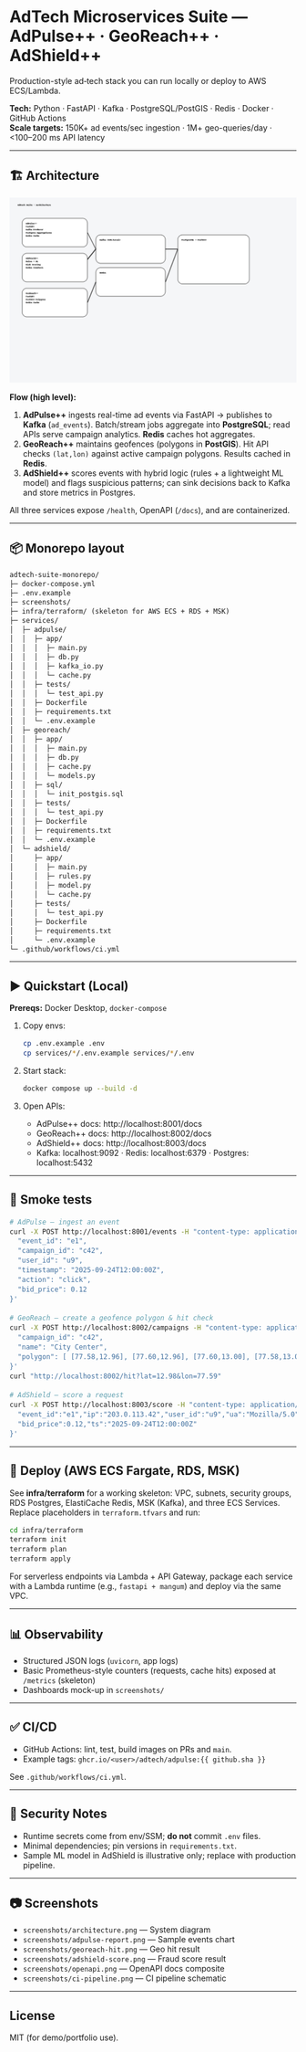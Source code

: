 # AdTech Microservices Suite — AdPulse++ · GeoReach++ · AdShield++

Production-style ad‑tech stack you can run locally or deploy to AWS ECS/Lambda.

**Tech:** Python · FastAPI · Kafka · PostgreSQL/PostGIS · Redis · Docker · GitHub Actions  
**Scale targets:** 150K+ ad events/sec ingestion · 1M+ geo-queries/day · <100–200 ms API latency

---

## 🏗️ Architecture

![Architecture](screenshots/architecture.png)

**Flow (high level):**

1. **AdPulse++** ingests real-time ad events via FastAPI → publishes to **Kafka** (`ad_events`). Batch/stream jobs aggregate into **PostgreSQL**; read APIs serve campaign analytics. **Redis** caches hot aggregates.
2. **GeoReach++** maintains geofences (polygons in **PostGIS**). Hit API checks `(lat,lon)` against active campaign polygons. Results cached in **Redis**.
3. **AdShield++** scores events with hybrid logic (rules + a lightweight ML model) and flags suspicious patterns; can sink decisions back to Kafka and store metrics in Postgres.

All three services expose `/health`, OpenAPI (`/docs`), and are containerized.

---

## 📦 Monorepo layout

```
adtech-suite-monorepo/
├─ docker-compose.yml
├─ .env.example
├─ screenshots/
├─ infra/terraform/ (skeleton for AWS ECS + RDS + MSK)
├─ services/
│  ├─ adpulse/
│  │  ├─ app/
│  │  │  ├─ main.py
│  │  │  ├─ db.py
│  │  │  ├─ kafka_io.py
│  │  │  └─ cache.py
│  │  ├─ tests/
│  │  │  └─ test_api.py
│  │  ├─ Dockerfile
│  │  ├─ requirements.txt
│  │  └─ .env.example
│  ├─ georeach/
│  │  ├─ app/
│  │  │  ├─ main.py
│  │  │  ├─ db.py
│  │  │  ├─ cache.py
│  │  │  └─ models.py
│  │  ├─ sql/
│  │  │  └─ init_postgis.sql
│  │  ├─ tests/
│  │  │  └─ test_api.py
│  │  ├─ Dockerfile
│  │  ├─ requirements.txt
│  │  └─ .env.example
│  └─ adshield/
│     ├─ app/
│     │  ├─ main.py
│     │  ├─ rules.py
│     │  ├─ model.py
│     │  └─ cache.py
│     ├─ tests/
│     │  └─ test_api.py
│     ├─ Dockerfile
│     ├─ requirements.txt
│     └─ .env.example
└─ .github/workflows/ci.yml
```

---

## ▶️ Quickstart (Local)

**Prereqs:** Docker Desktop, `docker-compose`

1. Copy envs:
   ```bash
   cp .env.example .env
   cp services/*/.env.example services/*/.env
   ```

2. Start stack:
   ```bash
   docker compose up --build -d
   ```

3. Open APIs:
   - AdPulse++ docs: http://localhost:8001/docs
   - GeoReach++ docs: http://localhost:8002/docs
   - AdShield++ docs: http://localhost:8003/docs
   - Kafka: localhost:9092 · Redis: localhost:6379 · Postgres: localhost:5432

---

## 🧪 Smoke tests

```bash
# AdPulse — ingest an event
curl -X POST http://localhost:8001/events -H "content-type: application/json" -d '{
  "event_id": "e1",
  "campaign_id": "c42",
  "user_id": "u9",
  "timestamp": "2025-09-24T12:00:00Z",
  "action": "click",
  "bid_price": 0.12
}'

# GeoReach — create a geofence polygon & hit check
curl -X POST http://localhost:8002/campaigns -H "content-type: application/json" -d '{
  "campaign_id": "c42",
  "name": "City Center",
  "polygon": [ [77.58,12.96], [77.60,12.96], [77.60,13.00], [77.58,13.00], [77.58,12.96] ]
}'
curl "http://localhost:8002/hit?lat=12.98&lon=77.59"

# AdShield — score a request
curl -X POST http://localhost:8003/score -H "content-type: application/json" -d '{
  "event_id":"e1","ip":"203.0.113.42","user_id":"u9","ua":"Mozilla/5.0",
  "bid_price":0.12,"ts":"2025-09-24T12:00:00Z"
}'
```

---

## 🚀 Deploy (AWS ECS Fargate, RDS, MSK)

See **infra/terraform** for a working skeleton: VPC, subnets, security groups, RDS Postgres, ElastiCache Redis, MSK (Kafka), and three ECS Services. Replace placeholders in `terraform.tfvars` and run:

```bash
cd infra/terraform
terraform init
terraform plan
terraform apply
```

For serverless endpoints via Lambda + API Gateway, package each service with a Lambda runtime (e.g., `fastapi + mangum`) and deploy via the same VPC.

---

## 📊 Observability

- Structured JSON logs (`uvicorn`, app logs)
- Basic Prometheus-style counters (requests, cache hits) exposed at `/metrics` (skeleton)
- Dashboards mock-up in `screenshots/`

---

## ✅ CI/CD

- GitHub Actions: lint, test, build images on PRs and `main`.  
- Example tags: `ghcr.io/<user>/adtech/adpulse:{{ github.sha }}`

See `.github/workflows/ci.yml`.

---

## 🔐 Security Notes

- Runtime secrets come from env/SSM; **do not** commit `.env` files.
- Minimal dependencies; pin versions in `requirements.txt`.
- Sample ML model in AdShield is illustrative only; replace with production pipeline.

---

## 📷 Screenshots

- `screenshots/architecture.png` — System diagram
- `screenshots/adpulse-report.png` — Sample events chart
- `screenshots/georeach-hit.png` — Geo hit result
- `screenshots/adshield-score.png` — Fraud score result
- `screenshots/openapi.png` — OpenAPI docs composite
- `screenshots/ci-pipeline.png` — CI pipeline schematic

---

## License

MIT (for demo/portfolio use).